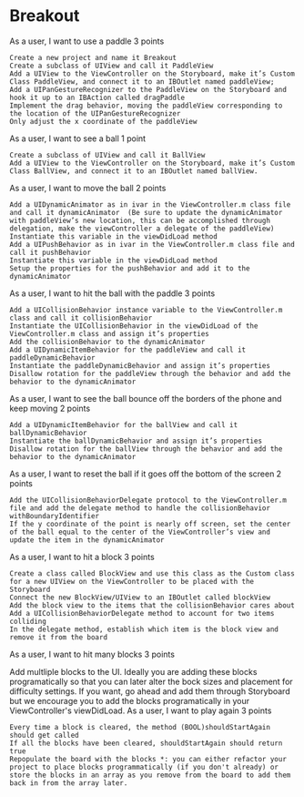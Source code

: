 Breakout
========


As a user, I want to use a paddle
3 points

    Create a new project and name it Breakout
    Create a subclass of UIView and call it PaddleView
    Add a UIView to the ViewController on the Storyboard, make it’s Custom Class PaddleView, and connect it to an IBOutlet named paddleView;
    Add a UIPanGestureRecognizer to the PaddleView on the Storyboard and hook it up to an IBAction called dragPaddle
    Implement the drag behavior, moving the paddleView corresponding to the location of the UIPanGestureRecognizer
    Only adjust the x coordinate of the paddleView

As a user, I want to see a ball
1 point

    Create a subclass of UIView and call it BallView
    Add a UIView to the ViewController on the Storyboard, make it’s Custom Class BallView, and connect it to an IBOutlet named ballView.

As a user, I want to move the ball
2 points

    Add a UIDynamicAnimator as in ivar in the ViewController.m class file and call it dynamicAnimator  (Be sure to update the dynamicAnimator with paddleView’s new location, this can be accomplished through delegation, make the viewController a delegate of the paddleView)
    Instantiate this variable in the viewDidLoad method
    Add a UIPushBehavior as in ivar in the ViewController.m class file and call it pushBehavior
    Instantiate this variable in the viewDidLoad method
    Setup the properties for the pushBehavior and add it to the dynamicAnimator

As a user, I want to hit the ball with the paddle
3 points

    Add a UICollisionBehavior instance variable to the ViewController.m class and call it collisionBehavior
    Instantiate the UICollisionBehavior in the viewDidLoad of the ViewController.m class and assign it’s properties
    Add the collisionBehavior to the dynamicAnimator
    Add a UIDynamicItemBehavior for the paddleView and call it paddleDynamicBehavior
    Instantiate the paddleDynamicBehavior and assign it’s properties
    Disallow rotation for the paddleView through the behavior and add the behavior to the dynamicAnimator

As a user, I want to see the ball bounce off the borders of the phone and keep moving
2 points

    Add a UIDynamicItemBehavior for the ballView and call it ballDynamicBehavior
    Instantiate the ballDynamicBehavior and assign it’s properties
    Disallow rotation for the ballView through the behavior and add the behavior to the dynamicAnimator

As a user, I want to reset the ball if it goes off the bottom of the screen
2 points

    Add the UICollisionBehaviorDelegate protocol to the ViewController.m file and add the delegate method to handle the collisionBehavior withBoundaryIdentifier
    If the y coordinate of the point is nearly off screen, set the center of the ball equal to the center of the ViewController’s view and update the item in the dynamicAnimator

As a user, I want to hit a block
3 points

    Create a class called BlockView and use this class as the Custom class for a new UIView on the ViewController to be placed with the Storyboard 
    Connect the new BlockView/UIView to an IBOutlet called blockView
    Add the block view to the items that the collisionBehavior cares about
    Add a UICollisionBehaviorDelegate method to account for two items colliding
    In the delegate method, establish which item is the block view and remove it from the board

As a user, I want to hit many blocks
3 points

Add multliple blocks to the UI.  Ideally you are adding these blocks programatically so that you can later alter the bock sizes and placement for difficulty settings.  If you want, go ahead and add them through Storyboard but we encourage you to add the blocks programatically in your ViewController's viewDidLoad.
As a user, I want to play again
3 points

    Every time a block is cleared, the method (BOOL)shouldStartAgain should get called
    If all the blocks have been cleared, shouldStartAgain should return true
    Repopulate the board with the blocks *: you can either refactor your project to place blocks programmatically (if you don't already) or store the blocks in an array as you remove from the board to add them back in from the array later.
